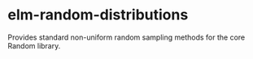 # elm-random-distributions
Provides standard non-uniform random sampling methods for the core Random library.
